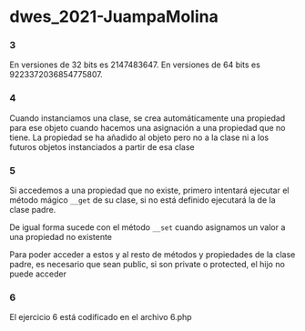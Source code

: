# dwes_2021-JuampaMolina

### 3
En versiones de 32 bits es 2147483647.
En versiones de 64 bits es 9223372036854775807.

### 4
Cuando instanciamos una clase, se crea automáticamente una propiedad para ese objeto cuando hacemos una asignación a una propiedad que no tiene. La propiedad se ha añadido al objeto pero no a la clase ni a los futuros objetos instanciados a partir de esa clase

### 5
Si accedemos a una propiedad que no existe, primero intentará ejecutar el método mágico `__get` de su clase, si no está definido ejecutará la de la clase padre.

De igual forma sucede con el método `__set` cuando asignamos un valor a una propiedad no existente

Para poder acceder a estos y al resto de métodos y propiedades de la clase padre, es necesario que sean public, si son private o protected, el hijo no puede acceder

### 6
El ejercicio 6 está codificado en el archivo 6.php
